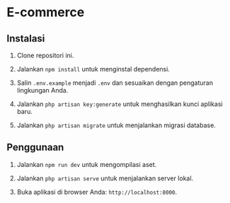 # E-commerce

## Instalasi

1. Clone repositori ini.
   
2. Jalankan `npm install` untuk menginstal dependensi.
   
3. Salin `.env.example` menjadi `.env` dan sesuaikan dengan pengaturan lingkungan Anda.
   
4. Jalankan `php artisan key:generate` untuk menghasilkan kunci aplikasi baru.
   
5. Jalankan `php artisan migrate` untuk menjalankan migrasi database.

## Penggunaan

1. Jalankan `npm run dev` untuk mengompilasi aset.
   
2. Jalankan `php artisan serve` untuk menjalankan server lokal.
   
3. Buka aplikasi di browser Anda: `http://localhost:8000`.
